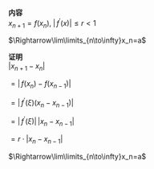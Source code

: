 **内容**  
$x_{n+1}=f(x_n),\; |\,f^{\prime}(x)|\leq r<1$  
  
$\Rightarrow\lim\limits_{n\to\infty}x_n=a$  
  
**证明**  
$|x_{n+1}-x_n|$  
  
$=|\,f(x_n)-f(x_{n-1})|$  
  
$=|\,f^{\prime}(\xi)(x_{n}-x_{n-1})|$  
  
$=|\,f^{\prime}(\xi)|\,|x_{n}-x_{n-1}|$  
  
$=r\cdot|x_{n}-x_{n-1}|$  
  
$\Rightarrow\lim\limits_{n\to\infty}x_n=a$  
